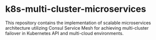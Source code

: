 # k8s-multi-cluster-microservices
This repository contains the implementation of scalable microservices architecture utilizing Consul Service Mesh for achieving multi-cluster failover in Kubernetes API and multi-cloud environments. 
